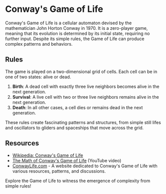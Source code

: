 # Conway's Game of Life


Conway's Game of Life is a cellular automaton devised by the mathematician John Horton Conway in 1970. It is a zero-player game, meaning that its evolution is determined by its initial state, requiring no further input. Despite its simple rules, the Game of Life can produce complex patterns and behaviors.

## Rules

The game is played on a two-dimensional grid of cells. Each cell can be in one of two states: alive or dead.

1. **Birth**: A dead cell with exactly three live neighbors becomes alive in the next generation.
2. **Survival**: A live cell with two or three live neighbors remains alive in the next generation.
3. **Death**: In all other cases, a cell dies or remains dead in the next generation.

These rules create fascinating patterns and structures, from simple still lifes and oscillators to gliders and spaceships that move across the grid.


## Resources

- [Wikipedia: Conway's Game of Life](https://en.wikipedia.org/wiki/Conway%27s_Game_of_Life)
- [The Math of Conway's Game of Life](https://www.youtube.com/watch?v=R9Plq-D1gEk) (YouTube video)
- [ConwayLife.com](https://conwaylife.com/) - A website dedicated to Conway's Game of Life with various resources, patterns, and discussions.

Explore the Game of Life to witness the emergence of complexity from simple rules!
